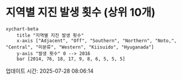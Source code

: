 # 지역별 지진 발생 횟수 (상위 10개)

```mermaid
xychart-beta
    title "지역별 지진 발생 횟수"
    x-axis ["Adjacent", "Off", "Southern", "Northern", "Noto,", "Central", "미분류", "Western", "Kiisuido", "Hyuganada"]
    y-axis "발생 횟수" 0 --> 2016
    bar [2014, 76, 18, 17, 9, 8, 6, 5, 5, 5]
```

업데이트 시간: 2025-07-28 08:06:14
